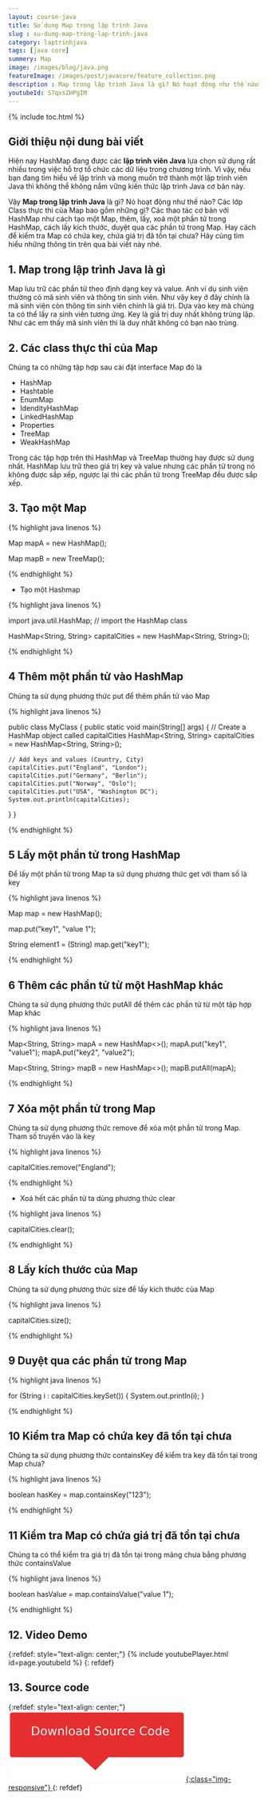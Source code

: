 ```yaml
---
layout: course-java
title: Sử dụng Map trong lập trình Java
slug : su-dung-map-trong-lap-trinh-java
category: laptrinhjava
tags: [java core]
summery: Map
image: /images/blog/java.png
featureImage: /images/post/javacore/feature_collection.png
description : Map trong lập trình Java là gì? Nó hoạt động như thế nào? Các lớp Class thực thi của Map bao gồm những gì? Các thao tác cơ bản với HashMap như cách tạo một Map, thêm, lấy, xoá một phần tử trong HashMap, cách lấy kích thước, duyệt qua các phần tử trong Map. Hay cách để kiểm tra Map có chứa key, chứa giá trị đã tồn tại chưa? Hãy cùng tìm hiểu những thông tin trên qua bài viết này nhé.
youtubeId: S7qxsZHPgIM
---
```


{% include toc.html %}

## **Giới thiệu nội dung bài viết**

Hiện nay HashMap đang được các <b>lập trình viên Java</b> lựa chọn sử dụng rất nhiều trong việc hỗ trợ tổ chức các dữ liệu trong chương trình. Vì vậy, nếu bạn đang tìm hiểu về lập trình và mong muốn trở thành một lập trình viên Java thì không thể không nắm vững kiến thức lập trình Java cơ bản này. 

Vậy <b>Map trong lập trình Java</b> là gì? Nó hoạt động như thế nào? Các lớp Class thực thi của Map bao gồm những gì? Các thao tác cơ bản với HashMap như cách tạo một Map, thêm, lấy, xoá một phần tử trong HashMap, cách lấy kích thước, duyệt qua các phần tử trong Map. Hay cách để kiểm tra Map có chứa key, chứa giá trị đã tồn tại chưa? Hãy cùng tìm hiểu những thông tin trên qua bài viết này nhé.


## **1. Map trong lập trình Java là gì**

Map lưu trữ các phần tử theo định dạng key và value. Anh ví dụ sinh viên thường có mã sinh viên và thông tin sinh viên. Như vậy key ở đây chính là mã sinh viên còn thông tin sinh viên chính là giá trị. Dựa vào key mà chúng ta có thể lấy ra sinh viên tương ứng. Key là giá trị duy nhất không trùng lặp. Như các em thấy mã sinh viên thì là duy nhất không có bạn nào trùng.

## **2. Các class thực thi của Map**

Chúng ta có những tập hợp sau cài đặt interface Map đó là

+ HashMap
+ Hashtable
+ EnumMap
+ IdendityHashMap
+ LinkedHashMap
+ Properties
+ TreeMap
+ WeakHashMap

Trong các tập hợp trên thì HashMap và TreeMap thường hay được sử dụng nhất. HashMap lưu trữ theo giá trị key và value nhưng các phần tử trong nó không được sắp xếp, ngược lại thì các phần tử trong TreeMap đều được sắp xếp.

## **3. Tạo một Map**

{% highlight java linenos %}

Map mapA = new HashMap();

Map mapB = new TreeMap();

{% endhighlight %}

- Tạo một Hashmap

{% highlight java linenos %}

import java.util.HashMap; // import the HashMap class

HashMap<String, String> capitalCities = new HashMap<String, String>();

{% endhighlight %}

## **4 Thêm một phần tử vào HashMap**

Chúng ta sử dụng phương thức put để thêm phần tử vào Map

{% highlight java linenos %}

public class MyClass {
  public static void main(String[] args) {
    // Create a HashMap object called capitalCities
    HashMap<String, String> capitalCities = new HashMap<String, String>();

    // Add keys and values (Country, City)
    capitalCities.put("England", "London");
    capitalCities.put("Germany", "Berlin");
    capitalCities.put("Norway", "Oslo");
    capitalCities.put("USA", "Washington DC");
    System.out.println(capitalCities);
  }
}

{% endhighlight %}

## **5 Lấy một phần tử trong HashMap**

Để lấy một phần tử trong Map ta sử dụng phương thức get với tham số là key

{% highlight java linenos %}

Map map = new HashMap();

map.put("key1", "value 1");

String element1 = (String) map.get("key1");

{% endhighlight %}

## **6 Thêm các phần tử từ một HashMap khác**

Chúng ta sử dụng phương thức putAll để thêm các phần tử từ một tập hợp Map khác

{% highlight java linenos %}

Map<String, String> mapA = new HashMap<>();
mapA.put("key1", "value1");
mapA.put("key2", "value2");

Map<String, String> mapB = new HashMap<>();
mapB.putAll(mapA);

{% endhighlight %}



## **7 Xóa một phần tử trong Map**

Chúng ta sử dụng phương thức remove để xóa một phần tử trong Map. Tham số truyền vào là key

{% highlight java linenos %}

capitalCities.remove("England");

{% endhighlight %}

- Xoá hết các phần tử ta dùng phương thức clear

{% highlight java linenos %}

capitalCities.clear();

{% endhighlight %}

## **8 Lấy kích thước của Map**

Chúng ta sử dụng phương thức size để lấy kích thước của Map

{% highlight java linenos %}

capitalCities.size();

{% endhighlight %}

## **9 Duyệt qua các phần tử trong Map**

{% highlight java linenos %}

for (String i : capitalCities.keySet()) {
  System.out.println(i);
}

{% endhighlight %}

## **10 Kiểm tra Map có chứa key đã tồn tại chưa**

Chúng ta sử dụng phương thức containsKey để kiểm tra key đã tồn tại trong Map chưa?

{% highlight java linenos %}

boolean hasKey = map.containsKey("123");

{% endhighlight %}

## **11 Kiểm tra Map có chứa giá trị đã tồn tại chưa**

Chúng ta có thể kiểm tra giá trị đã tồn tại trong mảng chưa bằng phương thức containsValue

{% highlight java linenos %}

boolean hasValue = map.containsValue("value 1");

{% endhighlight %}

## **12. Video Demo**

{:refdef: style="text-align: center;"}
{% include youtubePlayer.html id=page.youtubeId %}
{: refdef}

## **13. Source code**

{:refdef: style="text-align: center;"}
<a href="https://github.com/levunguyen/Java-Map" target="_blank"> ![Sourcecode ](/images/icon/githubsource.png){:class="img-responsive"} </a>
{: refdef}














